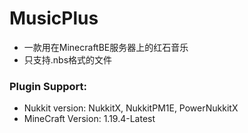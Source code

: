 # MusicPlus

- 一款用在MinecraftBE服务器上的红石音乐
- 只支持.nbs格式的文件

### Plugin Support:
- Nukkit version: NukkitX, NukkitPM1E, PowerNukkitX
- MineCraft Version: 1.19.4-Latest
